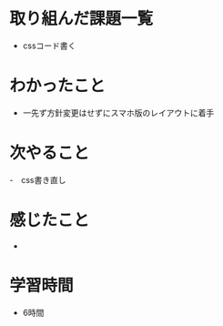 # 取り組んだ課題一覧
- cssコード書く

# わかったこと
- 一先ず方針変更はせずにスマホ版のレイアウトに着手

# 次やること
-　css書き直し

# 感じたこと
- 

# 学習時間
- 6時間
